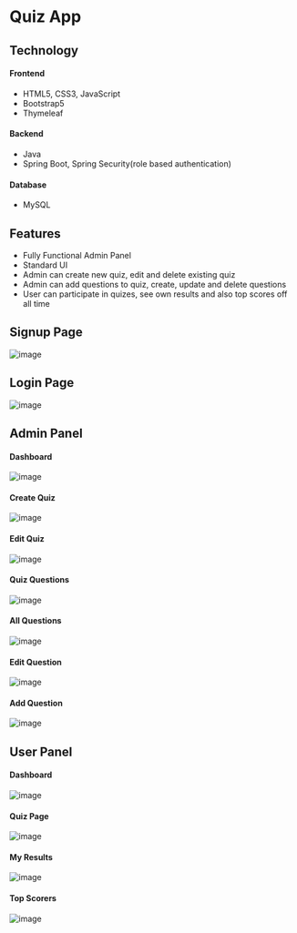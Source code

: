 # Quiz App

## Technology

#### Frontend
- HTML5, CSS3, JavaScript
- Bootstrap5
- Thymeleaf
#### Backend
- Java
- Spring Boot, Spring Security(role based authentication)
#### Database
- MySQL

## Features
- Fully Functional Admin Panel
- Standard UI
- Admin can create new quiz, edit and delete existing quiz
- Admin can add questions to quiz, create, update and delete questions
- User can participate in quizes, see own results and also top scores off all time
## Signup Page
![image](https://github.com/Ahnaf-41M/Quiz-App/assets/57319611/8f86a4df-8524-4a0b-958e-327d05d098c5)

## Login Page
![image](https://github.com/Ahnaf-41M/Quiz-App/assets/57319611/ebee4039-6c49-433a-ab54-ef655bedb12a)

## Admin Panel
#### Dashboard
![image](https://github.com/Ahnaf-41M/Quiz-App/assets/57319611/77bbd7b3-384e-4252-a3f9-88fc91bf4cae)

#### Create Quiz
![image](https://github.com/Ahnaf-41M/Quiz-App/assets/57319611/b2fdd506-d573-456b-83bb-8fbf54eb007d)

#### Edit Quiz
![image](https://github.com/Ahnaf-41M/Quiz-App/assets/57319611/a5deeca9-b73f-4909-b3dc-a7807699cb2d)

#### Quiz Questions
![image](https://github.com/Ahnaf-41M/Quiz-App/assets/57319611/1c7ab1e5-a7c4-4cac-a427-9f1c82c2bf2b)

#### All Questions
![image](https://github.com/Ahnaf-41M/Quiz-App/assets/57319611/d15fd2fd-b582-4d49-8104-0aacf1dda039)

#### Edit Question
![image](https://github.com/Ahnaf-41M/Quiz-App/assets/57319611/42d75c3a-fc56-4990-90a5-1bba2d83edc5)

#### Add Question
![image](https://github.com/Ahnaf-41M/Quiz-App/assets/57319611/3134e4c0-68e8-452b-ae5c-6fba4f06bda4)

## User Panel
#### Dashboard
![image](https://github.com/Ahnaf-41M/Quiz-App/assets/57319611/3060e560-7527-47ba-bbb1-0fe7aaee2081)

#### Quiz Page
![image](https://github.com/Ahnaf-41M/Quiz-App/assets/57319611/1778eb91-6ad6-450b-8df0-eb9a8bb25150)

#### My Results
![image](https://github.com/Ahnaf-41M/Quiz-App/assets/57319611/ca32db9c-b2a8-4d83-bd0e-9f1be8766fd7)

#### Top Scorers
![image](https://github.com/Ahnaf-41M/Quiz-App/assets/57319611/dbd78497-4762-4052-a512-4da41515fd3f)


